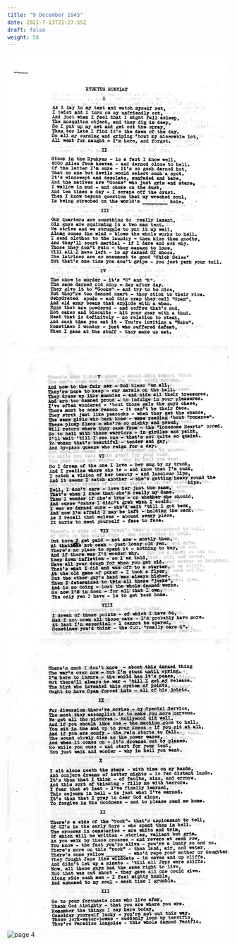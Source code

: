 ```yaml
---
title: "9 December 1945"
date: 2021-7-13T21:27:55Z
draft: false
weight: 58
---
```


![page 1](img170.jpg)
![page 2](img171.jpg)
![page 3](img172.jpg)
![page 4](img174.jpg)

